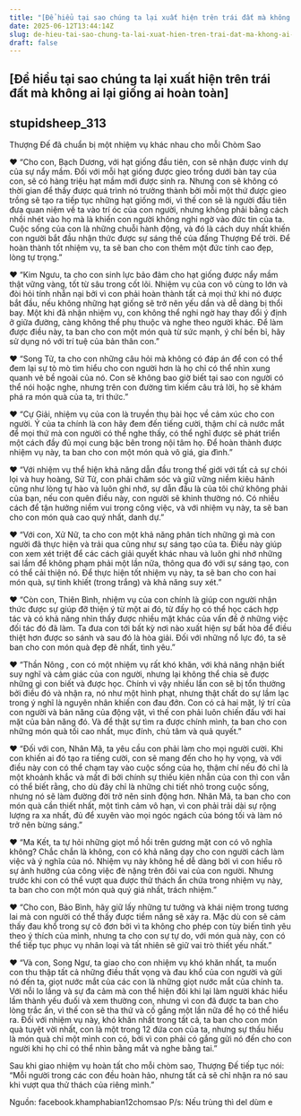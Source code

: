 ```yaml
---
title: "[Để hiểu tại sao chúng ta lại xuất hiện trên trái đất mà không ai lại giống ai hoàn toàn]"
date: 2025-06-12T13:44:14Z
slug: de-hieu-tai-sao-chung-ta-lai-xuat-hien-tren-trai-dat-ma-khong-ai-lai-giong-ai-hoan-toan
draft: false
---
```


## [Để hiểu tại sao chúng ta lại xuất hiện trên trái đất mà không ai lại giống ai hoàn toàn]

## stupidsheep_313

Thượng Đế đã chuẩn bị một nhiệm vụ khác nhau cho mỗi Chòm Sao
 
♥ “Cho con, Bạch Dương, với hạt giống đầu tiên, con sẽ nhận được vinh dự của sự nẩy mầm. Đối với mỗi hạt giống được gieo trồng dưới bàn tay của con, sẽ có hàng triệu hạt mầm mới được sinh ra. Nhưng con sẽ không có thời gian để thấy được quá trình nó trưởng thành bởi mỗi một thứ được gieo trồng sẽ tạo ra tiếp tục những hạt giống mới, vì thế con sẽ là người đầu tiên đưa quan niệm về ta vào trí óc của con người, nhưng không phải bằng cách nhồi nhét vào họ mà là khiến con người không nghi ngờ vào đức tin của ta. Cuộc sống của con là những chuỗi hành động, và đó là cách duy nhất khiến con người bắt đầu nhận thức được sự sáng thế của đấng Thượng Đế trời. Để hoàn thành tốt nhiệm vụ, ta sẽ ban cho con thêm một đức tính cao đẹp, lòng tự trọng.”

♥ “Kim Ngưu, ta cho con sinh lực bảo đảm cho hạt giống được nẩy mầm thật vững vàng, tốt từ sâu trong cốt lõi. Nhiệm vụ của con vô cùng to lớn và đòi hỏi tính nhẫn nại bởi vì con phải hoàn thành tất cả mọi thứ khi nó được bắt đầu, nếu không những hạt giống sẽ trở nên yếu dần và dễ dàng bị thổi bay. Một khi đã nhận nhiệm vụ, con không thể nghi ngờ hay thay đổi ý định ở giữa đường, càng không thể phụ thuộc và nghe theo người khác. Để làm được điều này, ta ban cho con một món quà từ sức mạnh, ý chí bền bỉ, hãy sử dụng nó với trí tuệ của bản thân con.”

♥ “Song Tử, ta cho con những câu hỏi mà không có đáp án để con có thể đem lại sự tò mò tìm hiểu cho con người hơn là họ chỉ có thể nhìn xung quanh vẻ bề ngoài của nó. Con sẽ không bao giờ biết tại sao con người có thể nói hoặc nghe, nhưng trên con đường tìm kiếm câu trả lời, họ sẽ khám phá ra món quà của ta, tri thức.”

♥ “Cự Giải, nhiệm vụ của con là truyền thụ bài học về cảm xúc cho con người. Ý của ta chính là con hãy đem đến tiếng cười, thậm chí cả nước mắt để mọi thứ mà con người có thể nghe thấy, có thể nghĩ được sẽ phát triển một cách đầy đủ mọi cung bậc bên trong nội tâm họ. Để hoàn thành được nhiệm vụ này, ta ban cho con một món quà vô giá, gia đình.”

♥ “Với nhiệm vụ thể hiện khả năng dẫn đầu trong thế giới với tất cả sự chói lọi và huy hoàng, Sử Tử, con phải chăm sóc và giữ vững niềm kiêu hãnh cũng như lòng tự hào và luôn ghi nhớ, sự dẫn đầu là của tôi chứ không phải của bạn, nếu con quên điều này, con người sẽ khinh thường nó. Có nhiều cách để tận hưởng niềm vui trong công việc, và với nhiệm vụ này, ta sẽ ban cho con món quà cao quý nhất, danh dự.”

♥ “Với con, Xử Nữ, ta cho con một khả năng phân tích những gì mà con người đã thực hiện và trải qua cũng như sự sáng tạo của ta. Điều này giúp con xem xét triệt để các cách giải quyết khác nhau và luôn ghi nhớ những sai lầm để không phạm phải một lần nữa, thông qua đó với sự sáng tạo, con có thể cải thiện nó. Để thực hiện tốt nhiệm vụ này, ta sẽ ban cho con hai món quà, sự tinh khiết (trong trắng) và khả năng suy xét.”

♥ “Còn con, Thiên Bình, nhiệm vụ của con chính là giúp con người nhận thức được sự giúp đỡ thiện ý từ một ai đó, từ đấy họ có thể học cách hợp tác và có khả năng nhìn thấy được nhiều mặt khác của vấn đề ở những việc đối tác đó đã làm. Ta đưa con tới bất kỳ nơi nào xuất hiện sự bất hòa để điều thiệt hơn được so sánh và sau đó là hòa giải. Đối với những nổ lực đó, ta sẽ ban cho con món quà đẹp đẽ nhất, tình yêu.”

♥ “Thần Nông , con có một nhiệm vụ rất khó khăn, với khả năng nhận biết suy nghĩ và cảm giác của con người, nhưng lại không thể chia sẽ được những gì con biết và được học. Chính vì vậy nhiều lần con sẽ bị tổn thưởng bởi điều đó và nhận ra, nó như một hình phạt, nhưng thật chất do sự lầm lạc trong ý nghĩ là nguyên nhân khiến con đau đớn. Con có cả hai mặt, lý trí của con người và bản năng của động vật, vì thế con phải luôn chiến đấu với hai mặt của bản năng đó. Và để thật sự tìm ra được chính mình, ta ban cho con những món quà tối cao nhất, mục đính, chủ tâm và quả quyết.”

♥ “Đối với con, Nhân Mã, ta yêu cầu con phải làm cho mọi người cười. Khi con khiến ai đó tạo ra tiếng cười, con sẽ mang đến cho họ hy vọng, và với điều này con có thể chạm tay vào cuộc sống của họ, thậm chí nếu đó chỉ là một khoảnh khắc và mất đi bởi chính sự thiếu kiên nhẫn của con thì con vẫn có thể biết rằng, cho dù đây chỉ là những chi tiết nhỏ trong cuộc sống, nhưng nó sẽ làm đường đời trở nên sinh động hơn. Nhân Mã, ta ban cho con món quà cần thiết nhất, một tình cảm vô hạn, vì con phải trải dài sự rộng lượng ra xa nhất, đủ để xuyên vào mọi ngóc ngách của bóng tối và làm nó trở nên bừng sáng.”

♥ “Ma Kết, ta tự hỏi những giọt mồ hồi trên gương mặt con có vô nghĩa không? Chắc chắn là không, con có khả năng dạy cho con người cách làm việc và ý nghĩa của nó. Nhiệm vụ này không hề dễ dàng bởi vì con hiểu rõ sự ảnh hưởng của công việc đè nặng trên đôi vai của con người. Nhưng trước khi con có thể vượt qua được thử thách ẩn chứa trong nhiệm vụ này, ta ban cho con một món quà quý giá nhất, trách nhiệm.”

♥ “Cho con, Bảo Bình, hãy giữ lấy những tư tưởng và khái niệm trong tương lai mà con người có thể thấy được tiềm năng sẽ xảy ra. Mặc dù con sẽ cảm thấy đau khổ trong sự cô đơn bởi vì ta không cho phép con tùy biến tình yêu theo ý thích của mình, nhưng ta cho con sự tự do, với món quà này, con có thể tiếp tục phục vụ nhân loại và tất nhiên sẽ giữ vai trò thiết yếu nhất.”

♥ “Và con, Song Ngư, ta giao cho con nhiệm vụ khó khăn nhất, ta muốn con thu thập tất cả những điều thất vọng và đau khổ của con người và gửi nó đến ta, giọt nước mắt của các con là những giọt nước mắt của chính ta. Với nỗi lo lắng và sự đa cảm mà con thể hiện đôi khi lại làm người khác hiểu lầm thành yếu đuối và xem thường con, nhưng vì con đã được ta ban cho lòng trắc ẩn, vì thế con sẽ tha thứ và cố gắng một lần nữa để họ có thể hiểu ra. Đối với nhiệm vụ này, khó khăn nhất trong tất cả, ta ban cho con món quà tuyệt vời nhất, con là một trong 12 đứa con của ta, nhưng sự thấu hiểu là món quà chỉ một mình con có, bởi vì con phải có gắng gửi nó đến cho con người khi họ chỉ có thể nhìn bằng mắt và nghe bằng tai.”

Sau khi giao nhiệm vụ hoàn tất cho mỗi chòm sao, Thượng Đế tiếp tục nói: “Mỗi người trong các con đều hoàn hảo, nhưng tất cả sẽ chỉ nhận ra nó sau khi vượt qua thử thách của riêng mình.”
 
Nguồn: facebook.khamphabian12chomsao
P/s: Nếu trùng thì del dùm e